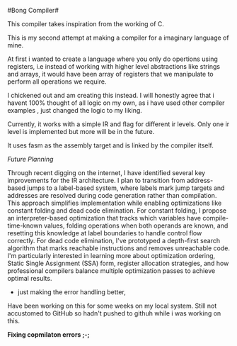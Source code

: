 #Bong Compiler#

This compiler takes inspiration from the working of C. 

This is my second attempt at making a compiler for a imaginary language of mine. 


At first i wanted to create a language where you only do opertions using registers, i.e instead of working with higher level abstractions like strings and arrays, it would have been array of registers that we manipulate to perform all operations we require. 


I chickened out and am creating this instead. I will honestly agree that i havent 100% thought of all logic on my own, as i have used other compiler examples , just changed the logic to my liking. 

Currently, it works with a simple IR and flag for different ir levels. Only one ir level is implemented but more will be in the future.


It uses fasm as the assembly target and is linked by the compiler itself. 




*Future Planning*



Through recent digging on the internet, I have  identified several key improvements for the IR architecture. I plan to transition from address-based jumps to a label-based system, where labels mark jump targets and addresses are resolved during code generation rather than compilation. This approach simplifies implementation while enabling optimizations like constant folding and dead code elimination.
For constant folding, I propose an interpreter-based optimization that tracks which variables have compile-time-known values, folding operations when both operands are known, and resetting this knowledge at label boundaries to handle control flow correctly. For dead code elimination, I've prototyped a depth-first search algorithm that marks reachable instructions and removes unreachable code.
I'm particularly interested in learning more about optimization ordering, Static Single Assignment (SSA) form, register allocation strategies, and how professional compilers balance multiple optimization passes to achieve optimal results.

+ just making the error handling better, 






 Have been working on this for some weeks  on my local system. Still not accustomed to GitHub so hadn't pushed to githuh while i was working on this.











**Fixing copmilaton errors ;-;**
